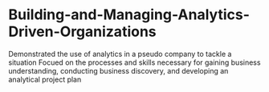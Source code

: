 # Building-and-Managing-Analytics-Driven-Organizations
Demonstrated the use of analytics in a pseudo company to tackle a situation Focued on the processes and skills necessary for gaining business understanding, conducting business discovery, and developing an analytical project plan
